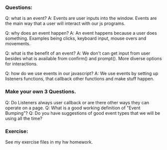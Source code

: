 ### Questions:
 Q: what is an event?
 A: Events are user inputs into the window. Events are the main way that a user will interact with our js programs. 
 
 Q: why does an event happen?
 A: An event happens because a user does something. Examples being clicks, keyboard input, mouse overs and movements.

 Q: what is the benefit of an event?
 A: We don't can get input from user besides what is available from confirm() and prompt(). More diverse options for interactions.
 
 Q: how do we use events in our javascript?
 A: We use events by setting up listeners functions, that callback other functions and make stuff happen.

### Make your own 3 Questions. 
 Q: Do Listeners always user callback or are there other ways they can operate on a page.
 Q: What is a good working definition of "Event Bumping"?
 Q: Do you have suggestions of good event types that we will be using all the time?
### Exercise:
 See my exercise files in my hw homework.